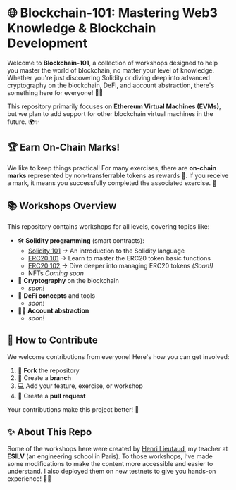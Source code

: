 # 🌐 Blockchain-101: Mastering Web3 Knowledge & Blockchain Development

Welcome to **Blockchain-101**, a collection of workshops designed to help you master the world of blockchain, no matter your level of knowledge. Whether you're just discovering Solidity or diving deep into advanced cryptography on the blockchain, DeFi, and account abstraction, there's something here for everyone! 🚀💡

This repository primarily focuses on **Ethereum Virtual Machines (EVMs)**, but we plan to add support for other blockchain virtual machines in the future. 🌍✨

## 🏆 Earn On-Chain Marks!
We like to keep things practical! For many exercises, there are **on-chain marks** represented by non-transferrable tokens as rewards 🏅. If you receive a mark, it means you successfully completed the associated exercise. 🎉

## 📚 Workshops Overview
This repository contains workshops for all levels, covering topics like:

- 🛠 **Solidity programming** (smart contracts):
  - [Solidity 101](./workshops/solidity-101/) -> An introduction to the Solidity language
  - [ERC20 101](./workshops/erc20-101/) -> Learn to master the ERC20 token basic functions
  - [ERC20 102](./workshops/erc20-102/) -> Dive deeper into managing ERC20 tokens _(Soon!)_
  - NFTs _Coming soon_
- 🔐 **Cryptography** on the blockchain
  - _soon!_
- 💸 **DeFi concepts** and tools
  - _soon!_
- 🧑‍💻 **Account abstraction**
  - _soon!_

## 🤝 How to Contribute
We welcome contributions from everyone! Here's how you can get involved:

1. 🍴 **Fork** the repository
2. 🌿 Create a **branch**
3. 💻 Add your feature, exercise, or workshop
4. 🔄 Create a **pull request**

Your contributions make this project better! 🙌

## ✨ About This Repo
Some of the workshops here were created by [Henri Lieutaud](https://github.com/l-henri), my teacher at **ESILV** (an engineering school in Paris). To those workshops, I’ve made some modifications to make the content more accessible and easier to understand. I also deployed them on new testnets to give you hands-on experience! 🔧📘
